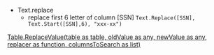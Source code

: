 - Text.replace
    - replace first 6 letter of column [SSN]
`Text.Replace([SSN], Text.Start([SSN],6), "xxx-xx")`

[Table.ReplaceValue(table as table, oldValue as any, newValue as any, replacer as function, columnsToSearch as list)](https://docs.microsoft.com/en-us/powerquery-m/table-replacevalue)